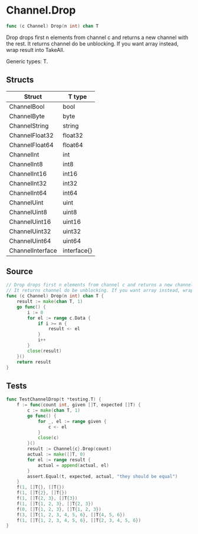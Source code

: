 # Channel.Drop

```go
func (c Channel) Drop(n int) chan T
```

Drop drops first n elements from channel c and returns a new channel with the rest. It returns channel do be unblocking. If you want array instead, wrap result into TakeAll.

Generic types: T.

## Structs

| Struct | T type |
| ------ | ------ |
| ChannelBool | bool |
| ChannelByte | byte |
| ChannelString | string |
| ChannelFloat32 | float32 |
| ChannelFloat64 | float64 |
| ChannelInt | int |
| ChannelInt8 | int8 |
| ChannelInt16 | int16 |
| ChannelInt32 | int32 |
| ChannelInt64 | int64 |
| ChannelUint | uint |
| ChannelUint8 | uint8 |
| ChannelUint16 | uint16 |
| ChannelUint32 | uint32 |
| ChannelUint64 | uint64 |
| ChannelInterface | interface{} |

## Source

```go
// Drop drops first n elements from channel c and returns a new channel with the rest.
// It returns channel do be unblocking. If you want array instead, wrap result into TakeAll.
func (c Channel) Drop(n int) chan T {
	result := make(chan T, 1)
	go func() {
		i := 0
		for el := range c.Data {
			if i >= n {
				result <- el
			}
			i++
		}
		close(result)
	}()
	return result
}
```

## Tests

```go
func TestChannelDrop(t *testing.T) {
	f := func(count int, given []T, expected []T) {
		c := make(chan T, 1)
		go func() {
			for _, el := range given {
				c <- el
			}
			close(c)
		}()
		result := Channel{c}.Drop(count)
		actual := make([]T, 0)
		for el := range result {
			actual = append(actual, el)
		}
		assert.Equal(t, expected, actual, "they should be equal")
	}
	f(1, []T{}, []T{})
	f(1, []T{2}, []T{})
	f(1, []T{2, 3}, []T{3})
	f(1, []T{1, 2, 3}, []T{2, 3})
	f(0, []T{1, 2, 3}, []T{1, 2, 3})
	f(3, []T{1, 2, 3, 4, 5, 6}, []T{4, 5, 6})
	f(1, []T{1, 2, 3, 4, 5, 6}, []T{2, 3, 4, 5, 6})
}
```